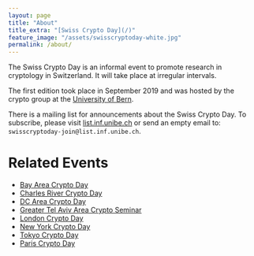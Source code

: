 ```yaml
---
layout: page
title: "About"
title_extra: "[Swiss Crypto Day](/)"
feature_image: "/assets/swisscryptoday-white.jpg"
permalink: /about/
---
```


The Swiss Crypto Day is an informal event to promote research in cryptology
in Switzerland.  It will take place at irregular intervals.

The first edition took place in September 2019 and was hosted by the
crypto group at the [University of Bern](//crypto.unibe.ch).

There is a mailing list for announcements about the Swiss Crypto Day.
To subscribe, please visit [list.inf.unibe.ch](//list.inf.unibe.ch/postorius/lists/swisscryptoday/) or send an empty email to: `swisscryptoday-join@list.inf.unibe.ch`.

# Related Events
- [Bay Area Crypto Day](https://bacrypto.github.io/)
- [Charles River Crypto Day](https://bostoncryptoday.wordpress.com/)
- [DC Area Crypto Day](https://dcareacryptoday.wordpress.com/)
- [Greater Tel Aviv Area Crypto Seminar](http://www.cs.tau.ac.il/cseminar/)
- [London Crypto Day](https://londoncryptoday.wordpress.com/)
- [New York Crypto Day](https://nycryptoday.wordpress.com/)
- [Tokyo Crypto Day](https://tokyocryptoday.github.io/)
- [Paris Crypto Day](https://pariscryptoday.github.io/)


